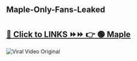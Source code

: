 
 ## Maple-Only-Fans-Leaked

# <h2><a href="https://clipsfans.com/Maple&ref=git">🔗 Click to LINKS ⏩⏩ 👉 🟢 Maple </a></h2>

<a href="https://clipsfans.com/Maple&ref=git" rel="nofollow" data-target="animated-image.originalLink"><img src="https://i.ibb.co.com/xMMVF88/686577567.gif" alt="Viral Video Original" style="max-width: 100%; display: inline-block;" data-target="animated-image.originalImage"></a>
